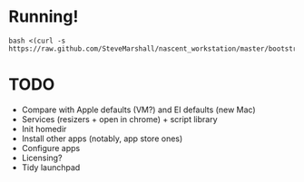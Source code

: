 Running!
========

    bash <(curl -s https://raw.github.com/SteveMarshall/nascent_workstation/master/bootstrap.sh)

TODO
====

- Compare with Apple defaults (VM?) and EI defaults (new Mac)
- Services (resizers + open in chrome) + script library
- Init homedir
- Install other apps (notably, app store ones)
- Configure apps
- Licensing?
- Tidy launchpad